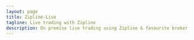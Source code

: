 ```yaml
---
layout: page
title: Zipline-Live
tagline: Live trading with Zipline
description: On premise live trading using Zipline & favourite broker
---
```


